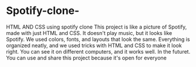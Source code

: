 # Spotify-clone-
HTML AND CSS using spotify clone
This project is like a picture of Spotify, made with just HTML and CSS. It doesn't play music, but it looks like Spotify. We used colors, fonts, and layouts that look the same. Everything is organized neatly, and we used tricks with HTML and CSS to make it look right. You can see it on different computers, and it works well. In the futuret. You can use and share this project because it's open for everyone
